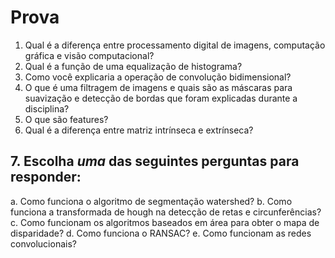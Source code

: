 # Prova

1. Qual é a diferença entre processamento digital de imagens, computação gráfica e visão computacional?
2. Qual é a função de uma equalização de histograma?
3. Como você explicaria a operação de convolução bidimensional?
4. O que é uma filtragem de imagens e quais são as máscaras para suavização e detecção de bordas que foram explicadas durante a disciplina?
5. O que são features?
6. Qual é a diferença entre matriz intrínseca e extrínseca?

## 7. Escolha *uma* das seguintes perguntas para responder:
a. Como funciona o algoritmo de segmentação watershed?
b. Como funciona a transformada de hough na detecção de retas e circunferências?
c. Como funcionam os algoritmos baseados em área para obter o mapa de disparidade?
d. Como funciona o RANSAC?
e. Como funcionam as redes convolucionais?
